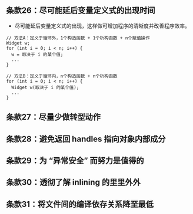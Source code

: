 ## 条款26：尽可能延后变量定义式的出现时间

* 尽可能延后变量定义式的出现，这样做可增加程序的清晰度并改善程序效率。

```
// 方法A：定义于循环外，1个构造函数 + 1个析构函数 + n个赋值操作
Widget w;
for (int i = 0; i < n; i++) {
  w = 取决于 i 的某个值;
  ...
}

// 方法B：定义于循环内，n个构造函数 + n个析构函数
for (int i = 0; i < n; i++) {
  Widget w(取决于 i 的某个值);
  ...
}
```

## 条款27：尽量少做转型动作

## 条款28：避免返回 handles 指向对象内部成分

## 条款29：为 “异常安全” 而努力是值得的

## 条款30：透彻了解 inlining 的里里外外

## 条款31：将文件间的编译依存关系降至最低
